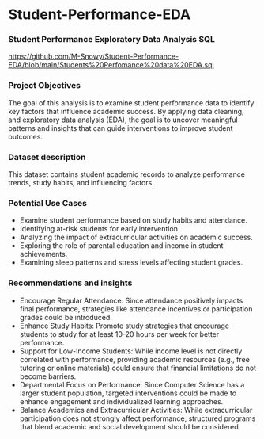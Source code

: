 # Student-Performance-EDA 
### Student Performance Exploratory Data Analysis SQL
https://github.com/M-Snowy/Student-Performance-EDA/blob/main/Students%20Perfomance%20data%20EDA.sql

### Project Objectives
The goal of this analysis is to examine student performance data to identify key factors that influence academic success. By applying data cleaning, and  exploratory data analysis (EDA), the goal is to uncover meaningful patterns and insights that can guide interventions to improve student outcomes.

### Dataset description
This dataset contains student academic records to analyze  performance trends, study habits, and influencing factors.

### Potential Use Cases
-	Examine  student performance based on study habits and attendance.
-	Identifying at-risk students for early intervention.
-	Analyzing the impact  of extracurricular activities on academic success.
-	Exploring the role of parental  education and income in student achievements.
-	Examining  sleep patterns and stress levels affecting student grades.

### Recommendations and insights
-	Encourage Regular Attendance: Since attendance positively impacts final performance, strategies like attendance incentives or participation grades could be introduced.
-	Enhance Study Habits: Promote study strategies that encourage students to study for at least 10-20 hours per week for better performance.
-	Support for Low-Income Students: While income level is not directly correlated with performance, providing academic resources (e.g., free tutoring or online materials) could ensure that financial limitations do not become barriers.
-	Departmental Focus on Performance: Since Computer Science has a larger student population, targeted interventions could be made to enhance engagement and individualized learning approaches.
-	Balance Academics and Extracurricular Activities: While extracurricular participation does not strongly affect performance, structured programs that blend academic and social development should be considered.



